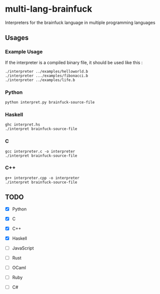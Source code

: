 # multi-lang-brainfuck
Interpreters for the brainfuck language in multiple programming languages

## Usages

### Example Usage
If the interpreter is a compiled binary file, it should be used like this :
```
./interpreter ../examples/helloworld.b
./interpreter .../examples/fibonacci.b
./interpreter ../examples/life.b
```

### Python
```
python interpret.py brainfuck-source-file
```

### Haskell
```
ghc interpret.hs
./interpret brainfuck-source-file
```

### C
```
gcc interpreter.c -o interpreter
./interpret brainfuck-source-file
```

### C++
```
g++ interpreter.cpp -o interpreter
./interpret brainfuck-source-file
```

### 


## TODO

 - [x] Python
 - [x] C
 - [x] C++
 - [x] Haskell
 - [ ] JavaScript
 - [ ] Rust
 - [ ] OCaml
 - [ ] Ruby
 - [ ] C#

